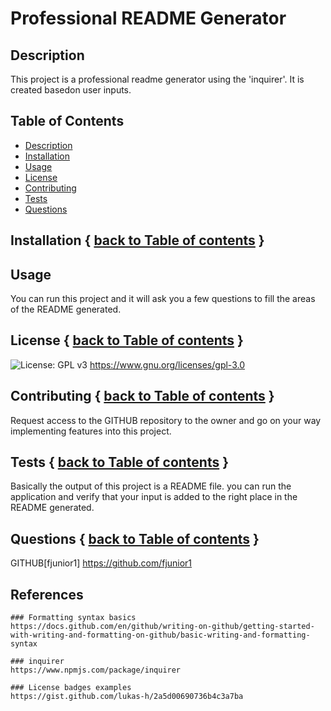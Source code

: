 # Professional README Generator

## Description
This project is a professional readme generator using the 'inquirer'.
It is created basedon user inputs.


## Table of Contents
  * [Description](#Description)
  * [Installation](#Installation)
  * [Usage](#Usage)
  * [License](#License)
  * [Contributing](#Contributing)
  * [Tests](#Tests)
  * [Questions](#Questions)

## Installation { [back to Table of contents](#Table-of-Contents) }

## Usage
You can run this project and it will ask you a few questions to fill the areas of the README generated.

## License   { [back to Table of contents](#Table-of-Contents) }
![License:  GPL v3](https://img.shields.io/badge/License-GPL%20v2-blue.svg) https://www.gnu.org/licenses/gpl-3.0

## Contributing  { [back to Table of contents](#Table-of-Contents) }
Request access to the GITHUB repository to the owner and go on your way implementing features into this project.

## Tests    { [back to Table of contents](#Table-of-Contents) }

Basically the output of this project is a README file. you can run the application and verify that your input is added to the right place in the README generated.

## Questions   { [back to Table of contents](#Table-of-Contents) }

GITHUB[fjunior1] https://github.com/fjunior1

## References
    ### Formatting syntax basics 
    https://docs.github.com/en/github/writing-on-github/getting-started-with-writing-and-formatting-on-github/basic-writing-and-formatting-syntax

    ### inquirer
    https://www.npmjs.com/package/inquirer

    ### License badges examples
    https://gist.github.com/lukas-h/2a5d00690736b4c3a7ba


